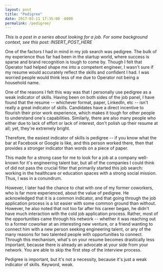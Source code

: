 ```yaml
---
layout: post
title: "Pedigree"
date: 2017-02-11 17:35:00 -0800
permalink: /pedigree/
---
```


_This is a post in a series about looking for a job. For some background context, see this post: INSERT_POST_HERE_

One of the factors I had in mind in my job search was pedigree. The bulk of my experience thus far had been in the startup world, where success is sparse and brand recognition is tough to come by. Though I felt that Operator had helped shape me into a competent engineer, I wasn't sure if my resume would accurately reflect the skills and confident I had. I was worried people would think less of me due to Operator not being a household name.

One of the reasons I felt this way was that I personally use pedigree as a weak indicator of skills. Having been on both sides of the job panel, I have found that the resume -- whichever format, paper, LinkedIn, etc -- isn't really a great indicator of skills. Candidates have a direct incentive to flourish their prior work experience, which makes it tough for other people to understand one's capabilities. Similarly, there are also many people who either due to lack of effort or lack of interest, don't polish up their resume at all; yet, they're extremely bright.

Therefore, the easiest indicator of skills is pedigree -- if you know what the bar at Facebook or Google is like, and this person worked there, then that provides a stronger indicator than words on a piece of paper.

This made for a strong case for me to look for a job at a company well-known for it's engineering talent bar, but all of the companies I could think of did not pass the crucial filter that primarily started this job search: working in the healthcare or education spaces with a strong social mission. Thus, I was in a conundrum.

However, I later had the chance to chat with one of my former coworkers, who is far more experienced, about the value of pedigree. He acknowledged that it is a common indicator, and that going through the job application process is a lot easier with some common ground than without. However, he also noted that not too far after his career began, he didn't have much interaction with the cold job application process. Rather, most of the opportunities came through his network -- whether it was reaching out to a former coworker at an interesting new venture, or a friend wanting to connect him with a new person seeking engineering talent, or any of the many reasons for two talented people with opportunities to connect. Through this mechanism, what's on your resume becomes drastically less important, because there is already an advocate at your side from your network. You are able to skip the first step of the interview process.

Pedigree is important, but it's not a necessity, because it's just a weak indicator of skills. Keyword, weak.

